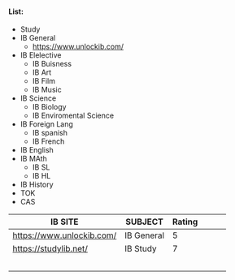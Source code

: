 #### List:
 - Study
 - IB General
	 - https://www.unlockib.com/
 - IB Elelective
	 - IB Buisness
	 - IB Art
	 - IB Film
	 - IB Music
 - IB Science
	 - IB Biology
	 - IB Enviromental Science
 - IB Foreign Lang
	 - IB spanish
	 - IB French
 - IB English
 - IB MAth
	 - IB SL
	 - IB HL
 - IB History
 - TOK
 - CAS

|  IB SITE   |  SUBJECT   |  Rating   |     |     |     |
| --- | --- | --- | --- | --- | --- |
|  https://www.unlockib.com/   |  IB General   |  5   |     |     |     |
|   https://studylib.net/  |   IB Study  |  7   |     |     |     |
|     |     |     |     |     |     |
|     |     |     |     |     |     |
|     |     |     |     |     |     |
|     |     |     |     |     |     |
|     |     |     |     |     |     |

